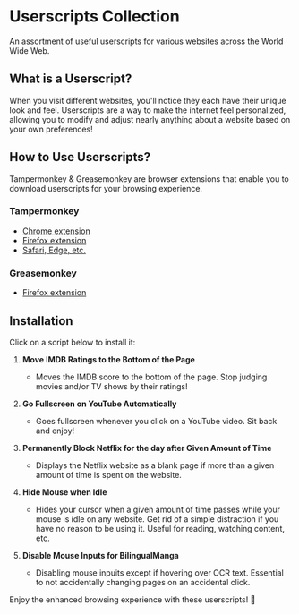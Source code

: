 # Userscripts Collection

An assortment of useful userscripts for various websites across the World Wide Web.

## What is a Userscript?

When you visit different websites, you'll notice they each have their unique look and feel. Userscripts are a way to make the internet feel personalized, allowing you to modify and adjust nearly anything about a website based on your own preferences!

## How to Use Userscripts?

Tampermonkey & Greasemonkey are browser extensions that enable you to download userscripts for your browsing experience.

### Tampermonkey
- [Chrome extension](https://chromewebstore.google.com/detail/tampermonkey/dhdgffkkebhmkfjojejmpbldmpobfkfo)
- [Firefox extension](https://addons.mozilla.org/en-US/firefox/addon/tampermonkey/)
- [Safari, Edge, etc.](https://www.tampermonkey.net/index.php?browser=safari)

### Greasemonkey
- [Firefox extension](https://addons.mozilla.org/en-CA/firefox/addon/greasemonkey/)

## Installation

Click on a script below to install it:

1. **Move IMDB Ratings to the Bottom of the Page**
   - Moves the IMDB score to the bottom of the page. Stop judging movies and/or TV shows by their ratings!

2. **Go Fullscreen on YouTube Automatically**
    - Goes fullscreen whenever you click on a YouTube video. Sit back and enjoy!

3. **Permanently Block Netflix for the day after Given Amount of Time**
    - Displays the Netflix website as a blank page if more than a given amount of time is spent on the website.

4. **Hide Mouse when Idle**
    - Hides your cursor when a given amount of time passes while your mouse is idle on any website. Get rid of a simple distraction if you have no reason to be using it. Useful for reading, watching content, etc.

5. **Disable Mouse Inputs for BilingualManga**
    - Disabling mouse inpuits except if hovering over OCR text. Essential to not accidentally changing pages on an accidental click.


Enjoy the enhanced browsing experience with these userscripts! 🚀
